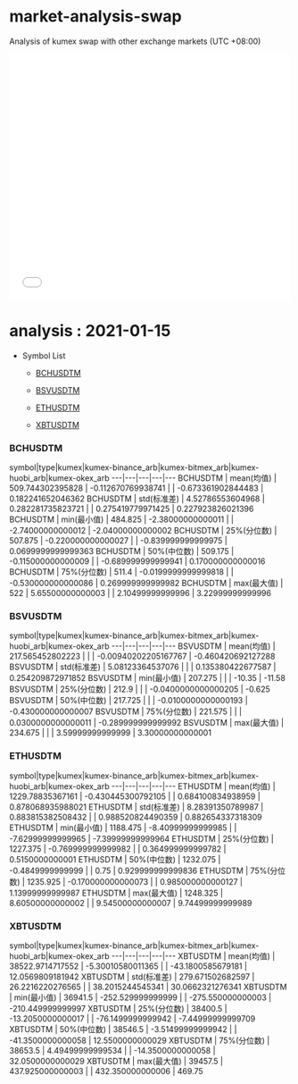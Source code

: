 # market-analysis-swap
Analysis of kumex swap with other exchange markets (UTC +08:00)

<iframe width="100%" height="440" src="./data.html" frameborder="no" border="0" scrolling="no"></iframe>

# analysis : 2021-01-15
* Symbol List

  * [BCHUSDTM](#bchusdtm)

  * [BSVUSDTM](#bsvusdtm)

  * [ETHUSDTM](#ethusdtm)

  * [XBTUSDTM](#xbtusdtm)


### BCHUSDTM

symbol|type|kumex|kumex-binance_arb|kumex-bitmex_arb|kumex-huobi_arb|kumex-okex_arb
---|---|---|---|---
BCHUSDTM | mean(均值) | 509.744302395828 | -0.112670769938741 |  | -0.673361902844483 | 0.182241652046362
BCHUSDTM | std(标准差) | 4.52786553604968 | 0.282281735823721 |  | 0.275419779971425 | 0.227923826021396
BCHUSDTM | min(最小值) | 484.825 | -2.38000000000011 |  | -2.74000000000012 | -2.04000000000002
BCHUSDTM | 25%(分位数) | 507.875 | -0.220000000000027 |  | -0.839999999999975 | 0.0699999999999363
BCHUSDTM | 50%(中位数) | 509.175 | -0.115000000000009 |  | -0.689999999999941 | 0.170000000000016
BCHUSDTM | 75%(分位数) | 511.4 | -0.0199999999999818 |  | -0.530000000000086 | 0.269999999999982
BCHUSDTM | max(最大值) | 522 | 5.65500000000003 |  | 2.10499999999996 | 3.22999999999996


### BSVUSDTM

symbol|type|kumex|kumex-binance_arb|kumex-bitmex_arb|kumex-huobi_arb|kumex-okex_arb
---|---|---|---|---
BSVUSDTM | mean(均值) | 217.565452802223 |  |  | -0.00940202205167767 | -0.460420692127288
BSVUSDTM | std(标准差) | 5.08123364537076 |  |  | 0.135380422677587 | 0.254209872971852
BSVUSDTM | min(最小值) | 207.275 |  |  | -10.35 | -11.58
BSVUSDTM | 25%(分位数) | 212.9 |  |  | -0.0400000000000205 | -0.625
BSVUSDTM | 50%(中位数) | 217.725 |  |  | -0.0100000000000193 | -0.430000000000007
BSVUSDTM | 75%(分位数) | 221.575 |  |  | 0.0300000000000011 | -0.289999999999992
BSVUSDTM | max(最大值) | 234.675 |  |  | 3.59999999999999 | 3.30000000000001


### ETHUSDTM

symbol|type|kumex|kumex-binance_arb|kumex-bitmex_arb|kumex-huobi_arb|kumex-okex_arb
---|---|---|---|---
ETHUSDTM | mean(均值) | 1229.78835367161 | -0.430445300792105 |  | 0.684100834938959 | 0.878068935988021
ETHUSDTM | std(标准差) | 8.28391350789987 | 0.883815382508432 |  | 0.988520824490359 | 0.882654337318309
ETHUSDTM | min(最小值) | 1188.475 | -8.40999999999985 |  | -7.62999999999965 | -7.39999999999964
ETHUSDTM | 25%(分位数) | 1227.375 | -0.769999999999982 |  | 0.364999999999782 | 0.5150000000001
ETHUSDTM | 50%(中位数) | 1232.075 | -0.4849999999999 |  | 0.75 | 0.929999999999836
ETHUSDTM | 75%(分位数) | 1235.925 | -0.170000000000073 |  | 0.985000000000127 | 1.13999999999987
ETHUSDTM | max(最大值) | 1248.325 | 8.60500000000002 |  | 9.54500000000007 | 9.74499999999989


### XBTUSDTM

symbol|type|kumex|kumex-binance_arb|kumex-bitmex_arb|kumex-huobi_arb|kumex-okex_arb
---|---|---|---|---
XBTUSDTM | mean(均值) | 38522.9714717552 | -5.30010580011365 |  | -43.1800585679181 | 12.0569809181942
XBTUSDTM | std(标准差) | 279.671502682597 | 26.2216220276565 |  | 38.2015244545341 | 30.0662321276341
XBTUSDTM | min(最小值) | 36941.5 | -252.529999999999 |  | -275.550000000003 | -210.449999999997
XBTUSDTM | 25%(分位数) | 38400.5 | -13.2050000000017 |  | -76.1499999999942 | -7.44999999999709
XBTUSDTM | 50%(中位数) | 38546.5 | -3.51499999999942 |  | -41.3500000000058 | 12.5500000000029
XBTUSDTM | 75%(分位数) | 38653.5 | 4.49499999999534 |  | -14.3500000000058 | 32.0500000000029
XBTUSDTM | max(最大值) | 39457.5 | 437.925000000003 |  | 432.350000000006 | 469.75

